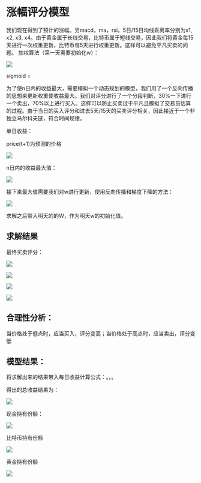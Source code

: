 # 涨幅评分模型

我们现在得到了预计的涨幅。另macd，ma，rsi，5日/15日均线乖离率分别为x1, x2, x3, x4。由于黄金属于长线交易，比特币属于短线交易，因此我们将黄金每15天进行一次权重更新，比特币每5天进行权重更新。这样可以避免平凡买卖的问题。
加权算法（第一天需要初始化w）：

![](../competition-sources/加权公式.png)

sigmoid = 

为了使n日内的收益最大，需要模拟一个动态规划的模型，我们用了一个反向传播的思想来更新权重使收益最大。我们对评分进行了一个分段判断，30%一下进行一个卖出，70%以上进行买入。这样可以防止买卖过于平凡且模拟了交易员估算的过程。由于当日的买入评分和过去5天/15天的买卖评分相关，因此接近于一个非独立马尔科夫链，符合时间规律。

单日收益：

price(t+1)为预测的价格

![](梯度下降plus01.png)

n日内的收益最大值：

![](梯度下降plus02.png)

接下来最大值需要我们对w进行更新，使用反向传播和梯度下降的方法：

![](梯度下降plus03.png)

求解之后带入明天的的W，作为明天w的初始化值。

## 求解结果

最终买卖评分：

![](../competition-code/黄金买入评分.png)

![](../competition-code/黄金价格走势.png)

![](../competition-code/比特币买入评分.png)

![](../competition-code/比特币价格走势.png)

## 合理性分析：

当价格处于低点时，应当买入，评分变高；当价格处于高点时，应当卖出，评分变低

## 模型结果：

将求解出来的结果带入每日收益计算公式：。。。

得出的总收益结果为：

![](../competition-code/总资产走势图.png)

现金持有份额：

![](../competition-code/现金持有份额额走势图.png)

比特币持有份额

![](../competition-code/比特币持有份额走势图.png)

黄金持有份额

![](../competition-code/黄金持有份额走势图.png)
